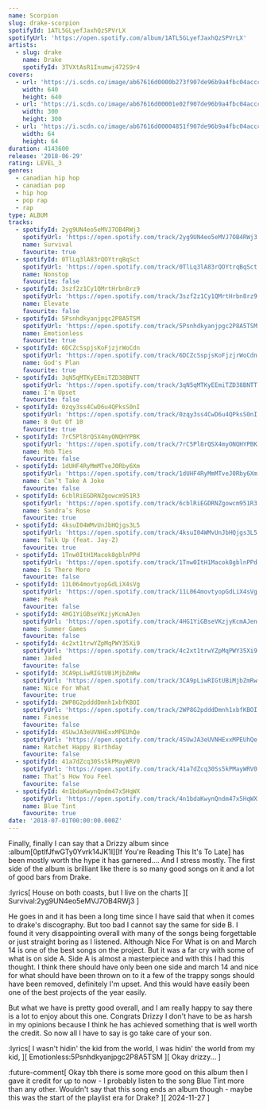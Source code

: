 ```yaml
---
name: Scorpion
slug: drake-scorpion
spotifyId: 1ATL5GLyefJaxhQzSPVrLX
spotifyUrl: 'https://open.spotify.com/album/1ATL5GLyefJaxhQzSPVrLX'
artists:
  - slug: drake
    name: Drake
    spotifyId: 3TVXtAsR1Inumwj472S9r4
covers:
  - url: 'https://i.scdn.co/image/ab67616d0000b273f907de96b9a4fbc04accc0d5'
    width: 640
    height: 640
  - url: 'https://i.scdn.co/image/ab67616d00001e02f907de96b9a4fbc04accc0d5'
    width: 300
    height: 300
  - url: 'https://i.scdn.co/image/ab67616d00004851f907de96b9a4fbc04accc0d5'
    width: 64
    height: 64
duration: 4143600
release: '2018-06-29'
rating: LEVEL_3
genres:
  - canadian hip hop
  - canadian pop
  - hip hop
  - pop rap
  - rap
type: ALBUM
tracks:
  - spotifyId: 2yg9UN4eo5eMVJ7OB4RWj3
    spotifyUrl: 'https://open.spotify.com/track/2yg9UN4eo5eMVJ7OB4RWj3'
    name: Survival
    favourite: true
  - spotifyId: 0TlLq3lA83rQOYtrqBqSct
    spotifyUrl: 'https://open.spotify.com/track/0TlLq3lA83rQOYtrqBqSct'
    name: Nonstop
    favourite: false
  - spotifyId: 3szf2z1Cy1QMrtHrbn8rz9
    spotifyUrl: 'https://open.spotify.com/track/3szf2z1Cy1QMrtHrbn8rz9'
    name: Elevate
    favourite: false
  - spotifyId: 5Psnhdkyanjpgc2P8A5TSM
    spotifyUrl: 'https://open.spotify.com/track/5Psnhdkyanjpgc2P8A5TSM'
    name: Emotionless
    favourite: true
  - spotifyId: 6DCZcSspjsKoFjzjrWoCdn
    spotifyUrl: 'https://open.spotify.com/track/6DCZcSspjsKoFjzjrWoCdn'
    name: God's Plan
    favourite: true
  - spotifyId: 3qN5qMTKyEEmiTZD38BNTT
    spotifyUrl: 'https://open.spotify.com/track/3qN5qMTKyEEmiTZD38BNTT'
    name: I'm Upset
    favourite: false
  - spotifyId: 0zqy3ss4CwD6u4QPksS0nI
    spotifyUrl: 'https://open.spotify.com/track/0zqy3ss4CwD6u4QPksS0nI'
    name: 8 Out Of 10
    favourite: true
  - spotifyId: 7rC5Pl8rQSX4myONQHYPBK
    spotifyUrl: 'https://open.spotify.com/track/7rC5Pl8rQSX4myONQHYPBK'
    name: Mob Ties
    favourite: false
  - spotifyId: 1dUHF4RyMmMTveJ0Rby6Xm
    spotifyUrl: 'https://open.spotify.com/track/1dUHF4RyMmMTveJ0Rby6Xm'
    name: Can’t Take A Joke
    favourite: false
  - spotifyId: 6cblRiEGDRNZgowcm951R3
    spotifyUrl: 'https://open.spotify.com/track/6cblRiEGDRNZgowcm951R3'
    name: Sandra’s Rose
    favourite: true
  - spotifyId: 4ksuI04WMvUnJbHQjgs3L5
    spotifyUrl: 'https://open.spotify.com/track/4ksuI04WMvUnJbHQjgs3L5'
    name: Talk Up (feat. Jay-Z)
    favourite: true
  - spotifyId: 1Tnw0ItH1Macok8gblnPPd
    spotifyUrl: 'https://open.spotify.com/track/1Tnw0ItH1Macok8gblnPPd'
    name: Is There More
    favourite: false
  - spotifyId: 11L064movtyopGdLiX4sVg
    spotifyUrl: 'https://open.spotify.com/track/11L064movtyopGdLiX4sVg'
    name: Peak
    favourite: false
  - spotifyId: 4HG1YiGBseVKzjyKcmAJen
    spotifyUrl: 'https://open.spotify.com/track/4HG1YiGBseVKzjyKcmAJen'
    name: Summer Games
    favourite: false
  - spotifyId: 4c2xt1trwYZpMqPWY35Xi9
    spotifyUrl: 'https://open.spotify.com/track/4c2xt1trwYZpMqPWY35Xi9'
    name: Jaded
    favourite: false
  - spotifyId: 3CA9pLiwRIGtUBiMjbZmRw
    spotifyUrl: 'https://open.spotify.com/track/3CA9pLiwRIGtUBiMjbZmRw'
    name: Nice For What
    favourite: true
  - spotifyId: 2WP8G2pdddDmnh1xbfKBOI
    spotifyUrl: 'https://open.spotify.com/track/2WP8G2pdddDmnh1xbfKBOI'
    name: Finesse
    favourite: false
  - spotifyId: 4SUwJA3eUVNHExxMPEUhQe
    spotifyUrl: 'https://open.spotify.com/track/4SUwJA3eUVNHExxMPEUhQe'
    name: Ratchet Happy Birthday
    favourite: false
  - spotifyId: 41a7dZcq30Ss5kPMayWRV0
    spotifyUrl: 'https://open.spotify.com/track/41a7dZcq30Ss5kPMayWRV0'
    name: That’s How You Feel
    favourite: false
  - spotifyId: 4n1bdaKwynQndm47x5HqWX
    spotifyUrl: 'https://open.spotify.com/track/4n1bdaKwynQndm47x5HqWX'
    name: Blue Tint
    favourite: true
date: '2018-07-01T00:00:00.000Z'
---
```

Finally, finally I can say that a Drizzy album since :album[0ptlfJfwGTy0Yvrk14JK1I][If You're Reading This It's To Late]
has been mostly worth the hype it has garnered.... And I stress mostly. The first side of the
album is brilliant like there is so many good songs on it and a lot of good bars from Drake.

:lyrics[
  House on both coasts, but I live on the charts
][
  Survival:2yg9UN4eo5eMVJ7OB4RWj3
]

He goes in and it has been a long time since I have said that when it comes to drake's discography.
But too bad I cannot say the same for side B. I found it very disappointing overall with
many of the songs being forgettable or just straight boring as I listened. Although Nice
For What is on and March 14 is one of the best songs on the project. But it was a far cry
with some of what is on side A. Side A is almost a masterpiece and with this I had this
thought. I think there should have only been one side and march 14 and nice for what should
have been thrown on to it a few of the trappy songs should have been removed, definitely I'm
upset. And this would have easily been one of the best projects of the year easily.

But what we have is pretty good overall, and I am really happy to say there is a lot to enjoy
about this one. Congrats Drizzy I don't have to be as harsh in my opinions because I think
he has achieved something that is well worth the credit. So now all I have to say is go
take care of your son.

:lyrics[
  I wasn't hidin' the kid from the world,
  I was hidin' the world from my kid,
][
  Emotionless:5Psnhdkyanjpgc2P8A5TSM
][
  Okay drizzy...
]

:future-comment[
  Okay tbh there is some more good on this album then I gave it credit for up to now - I
  probably listen to the song Blue Tint more than any other.
  Wouldn't say that this song ends an album though - maybe this was the start of the playlist
  era for Drake?
][
  2024-11-27
]
